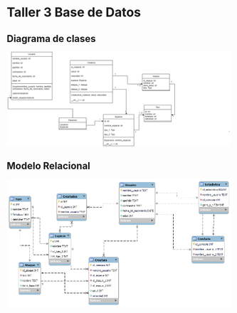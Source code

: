 # Taller 3 Base de Datos
## Diagrama de clases
![Diagrama de clases](/resources/DC_Taller_3.png)

## Modelo Relacional
![Modelo Relacional](/resources/MR.png)